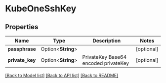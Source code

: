 # KubeOneSshKey

## Properties

Name | Type | Description | Notes
------------ | ------------- | ------------- | -------------
**passphrase** | Option<**String**> |  | [optional]
**private_key** | Option<**String**> | PrivateKey Base64 encoded privateKey | [optional]

[[Back to Model list]](../README.md#documentation-for-models) [[Back to API list]](../README.md#documentation-for-api-endpoints) [[Back to README]](../README.md)


